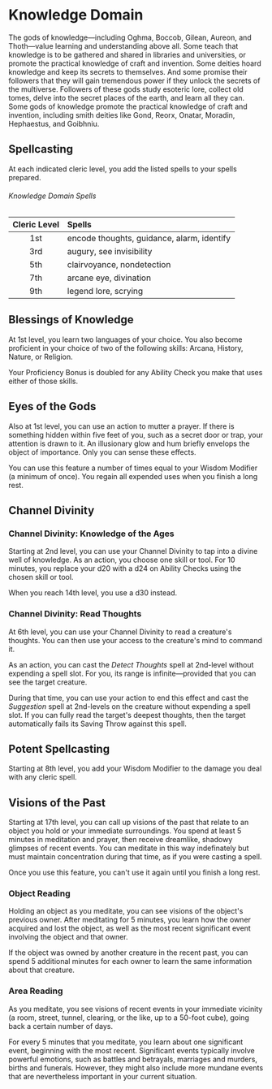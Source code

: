 # Knowledge Domain
The gods of knowledge—including Oghma, Boccob, Gilean, Aureon, and Thoth—value learning and understanding above all.
Some teach that knowledge is to be gathered and shared in libraries and universities, or promote the practical knowledge of craft and invention.
Some deities hoard knowledge and keep its secrets to themselves.
And some promise their followers that they will gain tremendous power if they unlock the secrets of the multiverse.
Followers of these gods study esoteric lore, collect old tomes, delve into the secret places of the earth, and learn all they can.
Some gods of knowledge promote the practical knowledge of craft and invention, including smith deities like Gond, Reorx, Onatar, Moradin, Hephaestus, and Goibhniu.

## Spellcasting
At each indicated cleric level, you add the listed spells to your spells prepared.

###### Knowledge Domain Spells

| Cleric Level | Spells                                     |
|:------------:|:-------------------------------------------|
| 1st          | encode thoughts, guidance, alarm, identify |
| 3rd          | augury, see invisibility                   |
| 5th          | clairvoyance, nondetection                 |
| 7th          | arcane eye, divination                     |
| 9th          | legend lore, scrying                       |

## Blessings of Knowledge
At 1st level, you learn two languages of your choice.
You also become proficient in your choice of two of the following skills: Arcana, History, Nature, or Religion.

Your Proficiency Bonus is doubled for any Ability Check you make that uses either of those skills.

## Eyes of the Gods
Also at 1st level, you can use an action to mutter a prayer.
If there is something hidden within five feet of you, such as a secret door or trap, your attention is drawn to it.
An illusionary glow and hum briefly envelops the object of importance.
Only you can sense these effects.

You can use this feature a number of times equal to your Wisdom Modifier (a minimum of once).
You regain all expended uses when you finish a long rest.

## Channel Divinity
### Channel Divinity: Knowledge of the Ages
Starting at 2nd level, you can use your Channel Divinity to tap into a divine well of knowledge.
As an action, you choose one skill or tool.
For 10 minutes, you replace your d20 with a d24 on Ability Checks using the chosen skill or tool.

When you reach 14th level, you use a d30 instead.

### Channel Divinity: Read Thoughts
At 6th level, you can use your Channel Divinity to read a creature's thoughts.
You can then use your access to the creature's mind to command it.

As an action, you can cast the *Detect Thoughts* spell at 2nd-level without expending a spell slot.
For you, its range is infinite—provided that you can see the target creature.

During that time, you can use your action to end this effect and cast the *Suggestion* spell at 2nd-levels on the creature without expending a spell slot.
If you can fully read the target's deepest thoughts, then the target automatically fails its Saving Throw against this spell.

## Potent Spellcasting
Starting at 8th level, you add your Wisdom Modifier to the damage you deal with any cleric spell.

## Visions of the Past
Starting at 17th level, you can call up visions of the past that relate to an object you hold or your immediate surroundings.
You spend at least 5 minutes in meditation and prayer, then receive dreamlike, shadowy glimpses of recent events.
You can meditate in this way indefinately but must maintain concentration during that time, as if you were casting a spell.

Once you use this feature, you can't use it again until you finish a long rest.

### Object Reading
Holding an object as you meditate, you can see visions of the object's previous owner.
After meditating for 5 minutes, you learn how the owner acquired and lost the object, as well as the most recent significant event involving the object and that owner.

If the object was owned by another creature in the recent past, you can spend 5 additional minutes for each owner to learn the same information about that creature.

### Area Reading
As you meditate, you see visions of recent events in your immediate vicinity (a room, street, tunnel, clearing, or the like, up to a 50-foot cube), going back a certain number of days.

For every 5 minutes that you meditate, you learn about one significant event, beginning with the most recent.
Significant events typically involve powerful emotions, such as battles and betrayals, marriages and murders, births and funerals.
However, they might also include more mundane events that are nevertheless important in your current situation.
